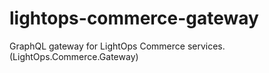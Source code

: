 # lightops-commerce-gateway
GraphQL gateway for LightOps Commerce services. (LightOps.Commerce.Gateway)
